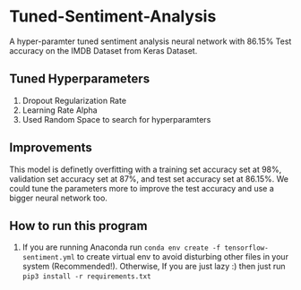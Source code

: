 # Tuned-Sentiment-Analysis
A hyper-paramter tuned sentiment analysis neural network with 86.15% Test accuracy on the IMDB Dataset from Keras Dataset.

## Tuned Hyperparameters
1. Dropout Regularization Rate
2. Learning Rate Alpha
3. Used Random Space to search for hyperparamters

## Improvements
This model is definetly overfitting with a training set accuracy set at 98%, validation set accuracy set at 87%, and test set accuracy set at 86.15%. 
We could tune the parameters more to improve the test accuracy and use a bigger neural network too.

## How to run this program
1. If you are running Anaconda run ```conda env create -f tensorflow-sentiment.yml``` to create virtual env to avoid disturbing other files in your system (Recommended!).
Otherwise, If you are just lazy :) then just run ```pip3 install -r requirements.txt```




